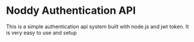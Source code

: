 # Noddy Authentication API 
This is a simple authentication api system built with node.js and jwt token.
It is very easy to use and setup 